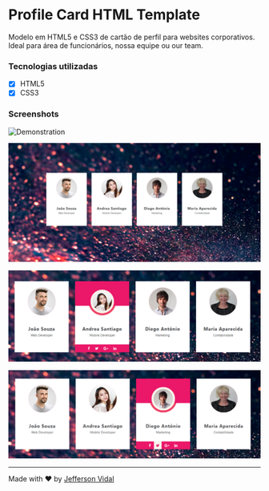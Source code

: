 # Profile Card HTML Template

Modelo em HTML5 e CSS3 de cartão de perfil para websites corporativos.
Ideal para área de funcionários, nossa equipe ou our team.

### Tecnologias utilizadas

- [x] HTML5
- [x] CSS3

### Screenshots

![Demonstration](https://github.com/jeffersonvidal/profile-card/blob/master/screenShots/demo.gif?raw=true)

![Screen1](https://github.com/jeffersonvidal/profile-card/blob/master/screenShots/screen1.PNG?raw=true)

![Screen2](https://github.com/jeffersonvidal/profile-card/blob/master/screenShots/screen2.png?raw=true)

![Screen3](https://github.com/jeffersonvidal/profile-card/blob/master/screenShots/screen3.png?raw=true)

---

Made with ♥ by [Jefferson Vidal](https://github.com/jeffersonvidal)
